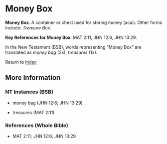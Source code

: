# Money Box
**Money Box**. 
A container or chest used for storing money (acai). 
Other forms include: 
*Treasure Box*. 


**Key References for Money Box**: 
MAT 2:11, JHN 12:6, JHN 13:29. 




In the New Testament (BSB), words representing “Money Box” are translated as 
*money bag* (2x), *treasures* (1x). 


Return to [Index](00-Index.md)

## More Information

### NT Instances (BSB)

* money bag (JHN 12:6; JHN 13:29)

* treasures (MAT 2:11)



### References (Whole Bible)

* MAT 2:11; JHN 12:6; JHN 13:29



